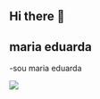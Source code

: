 ## Hi there 👋

## maria eduarda

-sou maria eduarda 

![](https://media.tenor.com/L1SOy0Q8O7gAAAAM/eyebrow-raise-shrek.gif)

